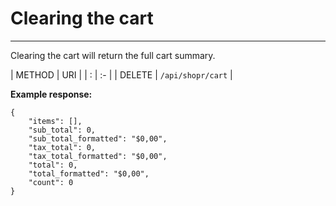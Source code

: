 # Clearing the cart

---

<a name="section-1"></a>

Clearing the cart will return the full cart summary.

| METHOD | URI   |
| :      | :-    |
| DELETE | `/api/shopr/cart` |
  
**Example response:**

```text
{
	"items": [],
	"sub_total": 0,
	"sub_total_formatted": "$0,00",
	"tax_total": 0,
	"tax_total_formatted": "$0,00",
	"total": 0,
	"total_formatted": "$0,00",
	"count": 0
}
```
